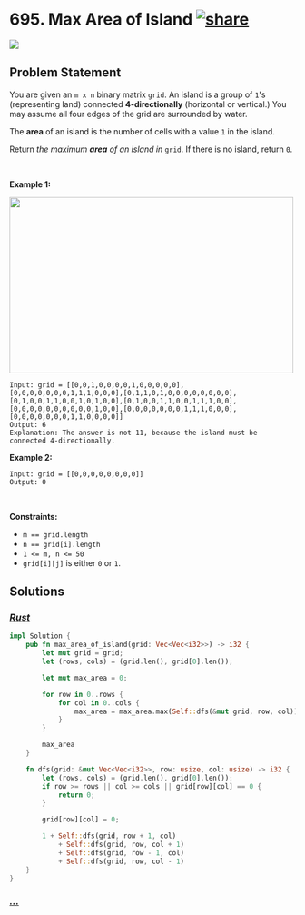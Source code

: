 # 695. Max Area of Island [![share]](https://leetcode.com/problems/max-area-of-island/)

![][medium]

## Problem Statement

<p>You are given an <code>m x n</code> binary matrix <code>grid</code>. An island is a group of <code>1</code>'s (representing land) connected <strong>4-directionally</strong> (horizontal or vertical.) You may assume all four edges of the grid are surrounded by water.</p>
<p>The <strong>area</strong> of an island is the number of cells with a value <code>1</code> in the island.</p>
<p>Return <em>the maximum <strong>area</strong> of an island in </em><code>grid</code>. If there is no island, return <code>0</code>.</p>
<p> </p>
<p><strong class="example">Example 1:</strong></p>
<img alt="" src="https://assets.leetcode.com/uploads/2021/05/01/maxarea1-grid.jpg" style="width: 500px; height: 310px;"/>

```
Input: grid = [[0,0,1,0,0,0,0,1,0,0,0,0,0],[0,0,0,0,0,0,0,1,1,1,0,0,0],[0,1,1,0,1,0,0,0,0,0,0,0,0],[0,1,0,0,1,1,0,0,1,0,1,0,0],[0,1,0,0,1,1,0,0,1,1,1,0,0],[0,0,0,0,0,0,0,0,0,0,1,0,0],[0,0,0,0,0,0,0,1,1,1,0,0,0],[0,0,0,0,0,0,0,1,1,0,0,0,0]]
Output: 6
Explanation: The answer is not 11, because the island must be connected 4-directionally.
```

<p><strong class="example">Example 2:</strong></p>

```
Input: grid = [[0,0,0,0,0,0,0,0]]
Output: 0
```

<p> </p>
<p><strong>Constraints:</strong></p>
<ul>
<li><code>m == grid.length</code></li>
<li><code>n == grid[i].length</code></li>
<li><code>1 &lt;= m, n &lt;= 50</code></li>
<li><code>grid[i][j]</code> is either <code>0</code> or <code>1</code>.</li>
</ul>

## Solutions

### [_Rust_](max_area_of_island.rs)

```rs [Rust]
impl Solution {
    pub fn max_area_of_island(grid: Vec<Vec<i32>>) -> i32 {
        let mut grid = grid;
        let (rows, cols) = (grid.len(), grid[0].len());

        let mut max_area = 0;

        for row in 0..rows {
            for col in 0..cols {
                max_area = max_area.max(Self::dfs(&mut grid, row, col))
            }
        }

        max_area
    }

    fn dfs(grid: &mut Vec<Vec<i32>>, row: usize, col: usize) -> i32 {
        let (rows, cols) = (grid.len(), grid[0].len());
        if row >= rows || col >= cols || grid[row][col] == 0 {
            return 0;
        }

        grid[row][col] = 0;

        1 + Self::dfs(grid, row + 1, col)
            + Self::dfs(grid, row, col + 1)
            + Self::dfs(grid, row - 1, col)
            + Self::dfs(grid, row, col - 1)
    }
}

```

### [_..._]()

```

```

<!----------------------------------{ link }--------------------------------->

[share]: https://graph.org/file/3ea5234dda646b71c574a.png
[easy]: https://img.shields.io/badge/Difficulty-Easy-bright.svg
[medium]: https://img.shields.io/badge/Difficulty-Medium-yellow.svg
[hard]: https://img.shields.io/badge/Difficulty-Hard-red.svg
